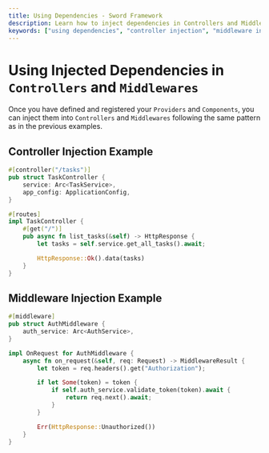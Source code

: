 ```yaml
---
title: Using Dependencies - Sword Framework
description: Learn how to inject dependencies in Controllers and Middlewares. See practical examples of dependency injection in action.
keywords: ["using dependencies", "controller injection", "middleware injection", "sword framework", "dependency usage", "service injection"]
---
```


# Using Injected Dependencies in `Controllers` and `Middlewares`

Once you have defined and registered your `Providers` and `Components`, you can inject them into `Controllers` and `Middlewares` following the same pattern as in the previous examples.

## Controller Injection Example

```rust
#[controller("/tasks")]
pub struct TaskController {
    service: Arc<TaskService>,
    app_config: ApplicationConfig,
}

#[routes]
impl TaskController {
    #[get("/")]
    pub async fn list_tasks(&self) -> HttpResponse {
        let tasks = self.service.get_all_tasks().await;

        HttpResponse::Ok().data(tasks)
    }
}
```

## Middleware Injection Example

```rust
#[middleware]
pub struct AuthMiddleware {
    auth_service: Arc<AuthService>,
}

impl OnRequest for AuthMiddleware {
    async fn on_request(&self, req: Request) -> MiddlewareResult {
        let token = req.headers().get("Authorization");

        if let Some(token) = token {
            if self.auth_service.validate_token(token).await {
                return req.next().await;
            }
        }

        Err(HttpResponse::Unauthorized())
    }
}
```